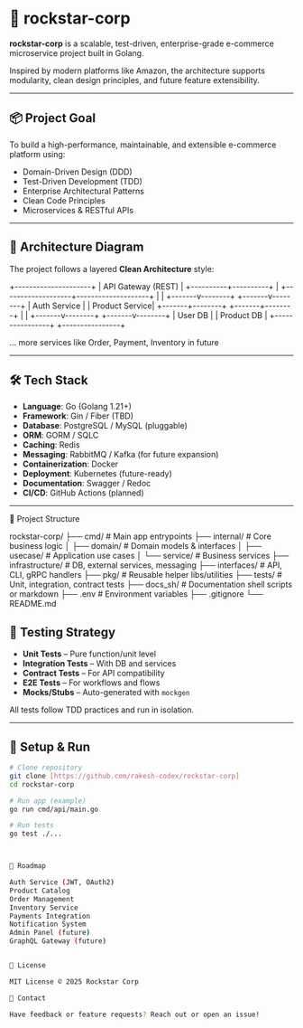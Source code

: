 # 🚀 rockstar-corp

**rockstar-corp** is a scalable, test-driven, enterprise-grade e-commerce microservice project built in Golang. 

Inspired by modern platforms like Amazon, the architecture supports modularity, clean design principles, and future feature extensibility.

---

## 📦 Project Goal

To build a high-performance, maintainable, and extensible e-commerce platform using:

- Domain-Driven Design (DDD)
- Test-Driven Development (TDD)
- Enterprise Architectural Patterns
- Clean Code Principles
- Microservices & RESTful APIs

---

## 🧱 Architecture Diagram

The project follows a layered **Clean Architecture** style:


+---------------------+
|  API Gateway (REST) |
+----------+----------+
|
+-------------------+--------------------+
|                                        |
+-------v--------+                       +-------v--------+
|  Auth Service  |                       | Product Service|
+-------+--------+                       +-------+--------+
|                                        |
+-------v--------+                       +-------v--------+
|  User DB       |                       |  Product DB    |
+----------------+                       +----------------+


... more services like Order, Payment, Inventory in future

---

## 🛠 Tech Stack

- **Language**: Go (Golang 1.21+)
- **Framework**: Gin / Fiber (TBD)
- **Database**: PostgreSQL / MySQL (pluggable)
- **ORM**: GORM / SQLC
- **Caching**: Redis
- **Messaging**: RabbitMQ / Kafka (for future expansion)
- **Containerization**: Docker
- **Deployment**: Kubernetes (future-ready)
- **Documentation**: Swagger / Redoc
- **CI/CD**: GitHub Actions (planned)

---

🧱 Project Structure


rockstar-corp/
├── cmd/               # Main app entrypoints
├── internal/          # Core business logic
│   ├── domain/        # Domain models & interfaces
│   ├── usecase/       # Application use cases
│   └── service/       # Business services
├── infrastructure/    # DB, external services, messaging
├── interfaces/        # API, CLI, gRPC handlers
├── pkg/               # Reusable helper libs/utilities
├── tests/             # Unit, integration, contract tests
├── docs_sh/           # Documentation shell scripts or markdown
├── .env               # Environment variables
├── .gitignore
└── README.md




## 🧪 Testing Strategy

- **Unit Tests** – Pure function/unit level
- **Integration Tests** – With DB and services
- **Contract Tests** – For API compatibility
- **E2E Tests** – For workflows and flows
- **Mocks/Stubs** – Auto-generated with `mockgen`

All tests follow TDD practices and run in isolation.

---

## 🧰 Setup & Run

```bash
# Clone repository
git clone [https://github.com/rakesh-codex/rockstar-corp]
cd rockstar-corp

# Run app (example)
go run cmd/api/main.go

# Run tests
go test ./...



🚧 Roadmap

Auth Service (JWT, OAuth2)
Product Catalog
Order Management
Inventory Service
Payments Integration
Notification System
Admin Panel (future)
GraphQL Gateway (future)


📄 License

MIT License © 2025 Rockstar Corp

💬 Contact

Have feedback or feature requests? Reach out or open an issue!
